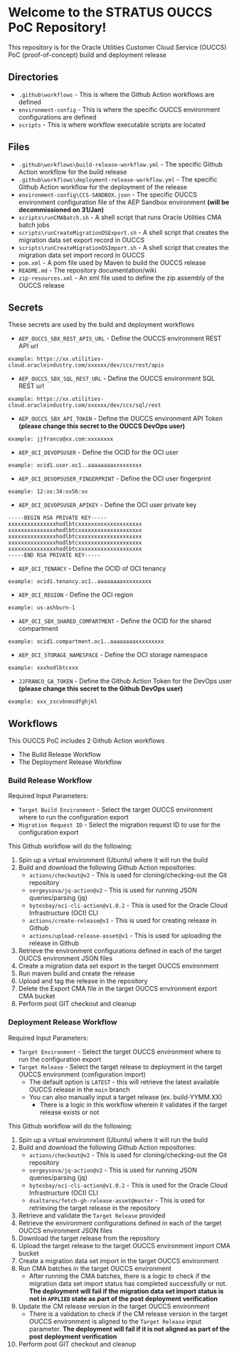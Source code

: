 # Welcome to the STRATUS OUCCS PoC Repository!
This repository is for the Oracle Utilities Customer Cloud Service (OUCCS) PoC (proof-of-concept) build and deployment release

## Directories
- `.github\workflows` - This is where the Github Action workflows are defined
- `environment-config` - This is where the specific OUCCS environment configurations are defined
- `scripts` - This is where workflow executable scripts are located

## Files
- `.github\workflows\build-release-workflow.yml` - The specific Github Action workflow for the build release
- `.github\workflows\deployment-release-workflow.yml` - The specific Github Action workflow for the deployment of the release
- `environment-config\CCS-SANDBOX.json` - The specific OUCCS environment configuration file of the AEP Sandbox environment **(will be decommissioned on 31/Jan)**
- `scripts\runCMABatch.sh` - A shell script that runs Oracle Utilities CMA batch jobs
- `scripts\runCreateMigrationDSExport.sh` - A shell script that creates the migration data set export record in OUCCS
- `scripts\runCreateMigrationDSImport.sh` -  A shell script that creates the migration data set import record in OUCCS
- `pom.xml` - A pom file used by Maven to build the OUCCS release
- `README.md` - The repository documentation/wiki
- `zip-resources.xml` - An xml file used to define the zip assembly of the OUCCS release

## Secrets
These secrets are used by the build and deployment workflows

- `AEP_OUCCS_SBX_REST_APIS_URL` - Define the OUCCS environment REST API url
```
example: https://xx.utilities-cloud.oracleindustry.com/xxxxxx/dev/ccs/rest/apis
```

- `AEP_OUCCS_SBX_SQL_REST_URL` - Define the OUCCS environment SQL REST url
```
example: https://xx.utilities-cloud.oracleindustry.com/xxxxxx/dev/ccs/sql/rest
```

- `AEP_OUCCS_SBX_API_TOKEN` - Define the OUCCS environment API Token
**(please change this secret to the OUCCS DevOps user)**
```
example: jjfranco@xx.com:xxxxxxxx
```

- `AEP_OCI_DEVOPSUSER` - Define the OCID for the OCI user
```
example: ocid1.user.oc1..aaaaaaaaxxxxxxxxx
```

- `AEP_OCI_DEVOPSUSER_FINGERPRINT` - Define the OCI user fingerprint
```
example: 12:xx:34:xx56:xx
```

- `AEP_OCI_DEVOPSUSER_APIKEY` - Define the OCI user private key
```
-----BEGIN RSA PRIVATE KEY-----
xxxxxxxxxxxxxxxhodlbtcxxxxxxxxxxxxxxxxxxxx
xxxxxxxxxxxxxxxhodlbtcxxxxxxxxxxxxxxxxxxxx
xxxxxxxxxxxxxxxhodlbtcxxxxxxxxxxxxxxxxxxxx
xxxxxxxxxxxxxxxhodlbtcxxxxxxxxxxxxxxxxxxxx
xxxxxxxxxxxxxxxhodlbtcxxxxxxxxxxxxxxxxxxxx
-----END RSA PRIVATE KEY-----
```

- `AEP_OCI_TENANCY` - Define the OCID of OCI tenancy
```
example: ocid1.tenancy.oc1..aaaaaaaaxxxxxxxxx
```

- `AEP_OCI_REGION` - Define the OCI region
```
example: us-ashburn-1
```

- `AEP_OCI_SBX_SHARED_COMPARTMENT` - Define the OCID for the shared compartment
```
example: ocid1.compartment.oc1..aaaaaaaaxxxxxxxxx
```

- `AEP_OCI_STORAGE_NAMESPACE` - Define the OCI storage namespace
```
example: xxxhodlbtcxxx
```

- `JJFRANCO_GA_TOKEN` - Define the Github Action Token for the DevOps user 
**(please change this secret to the Github DevOps user)**
```
example: xxx_zxcvbnmsdfghjkl
```

## Workflows
This OUCCS PoC includes 2 Github Action workflows
- The Build Release Workflow
- The Deployment Release Workflow

### Build Release Workflow
Required Input Parameters:
- `Target Build Environment` - Select the target OUCCS environment where to run the configuration export
- `Migration Request ID` - Select the migration request ID to use for the configuration export

This Github workflow will do the following:
1. Spin up a virtual environment (Ubuntu) where it will run the build
2. Build and download the following Github Action repositories:
   - `actions/checkout@v2` - This is used for cloning/checking-out the Git repository
   - `sergeysova/jq-action@v2` - This is used for running JSON queries/parsing (jq)
   - `bytesbay/oci-cli-action@v1.0.2` - This is used for the Oracle Cloud Infrastructure (OCI) CLI
   - `actions/create-release@v1` - This is used for creating release in Github
   - `actions/upload-release-asset@v1` - This is used for uploading the release in Github
3. Retrieve the environment configurations defined in each of the target OUCCS environment JSON files
4. Create a migration data set export in the target OUCCS environment
5. Run maven build and create the release
6. Upload and tag the release in the repository
7. Delete the Export CMA file in the target OUCCS environment export CMA bucket
8. Perform post GIT checkout and cleanup

### Deployment Release Workflow
Required Input Parameters:
- `Target Environment` - Select the target OUCCS environment where to run the configuration export
- `Target Release` - Select the target release to deployment in the target OUCCS environment (configuration import)
    - The default option is `LATEST` - this will retrieve the latest available OUCCS release in the `main` branch
    - You can also manually input a target release (ex. build-YYMM.XX)
      - There is a logic in this workflow wherein it validates if the target release exists or not

This Github workflow will do the following:
1. Spin up a virtual environment (Ubuntu) where it will run the build
2. Build and download the following Github Action repositories:
   - `actions/checkout@v2` - This is used for cloning/checking-out the Git repository
   - `sergeysova/jq-action@v2` - This is used for running JSON queries/parsing (jq)
   - `bytesbay/oci-cli-action@v1.0.2` - This is used for the Oracle Cloud Infrastructure (OCI) CLI
   - `dsaltares/fetch-gh-release-asset@master` - This is used for retrieving the target release in the repository
3. Retrieve and validate the `Target Release` provided
4. Retrieve the environment configurations defined in each of the target OUCCS environment JSON files
5. Download the target release from the repository
6. Upload the target release to the target OUCCS environment import CMA bucket
7. Create a migration data set import in the target OUCCS environment
8. Run CMA batches in the target OUCCS environment
    - After running the CMA batches, there is a logic to check if the migration data set import status has completed successfully or not. **The deployment will fail if the migration data set import status is not in `APPLIED` state as part of the post deployment verification**
9.  Update the CM release version in the target OUCCS environment
    - There is a validation to check if the CM release version in the target OUCCS environment is aligned to the `Target Release` input parameter. **The deployment will fail if it is not aligned as part of the post deployment verification**
10. Perform post GIT checkout and cleanup
